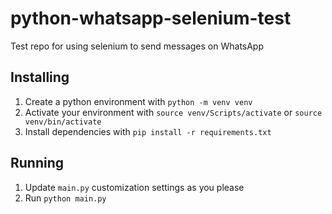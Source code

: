 # python-whatsapp-selenium-test
Test repo for using selenium to send messages on WhatsApp

## Installing
1. Create a python environment with `python -m venv venv`
2. Activate your environment with `source venv/Scripts/activate` or `source venv/bin/activate`
3. Install dependencies with `pip install -r requirements.txt`

## Running
1. Update `main.py` customization settings as you please
2. Run `python main.py`
